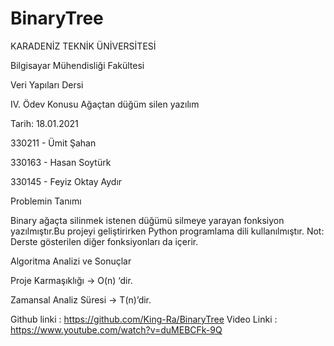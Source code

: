 # BinaryTree

KARADENİZ TEKNİK ÜNİVERSİTESİ

Bilgisayar Mühendisliği Fakültesi

Veri Yapıları Dersi

IV. Ödev Konusu Ağaçtan düğüm silen yazılım


Tarih: 18.01.2021

330211 - Ümit Şahan

330163 - Hasan Soytürk

330145 - Feyiz Oktay Aydır

Problemin Tanımı

Binary ağaçta silinmek istenen düğümü silmeye yarayan fonksiyon yazılmıştır.Bu projeyi geliştirirken Python programlama dili kullanılmıştır.
Not:  Derste gösterilen diğer fonksiyonları da içerir.

Algoritma Analizi ve Sonuçlar

Proje Karmaşıklığı -> O(n) ‘dir.

Zamansal Analiz Süresi -> T(n)’dir.

Github linki : https://github.com/King-Ra/BinaryTree
Video Linki : https://www.youtube.com/watch?v=duMEBCFk-9Q
